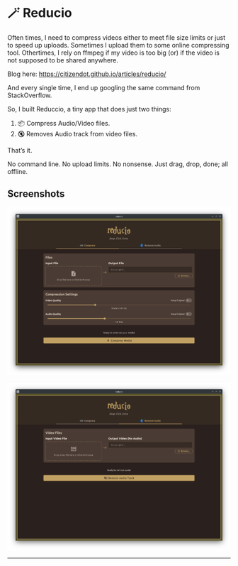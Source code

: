 # 🪄 Reducio

Often times, I need to compress videos either to meet file size limits or just to speed up uploads. Sometimes I upload them to some online compressing tool.
Othertimes, I rely on ffmpeg if my video is too big (or) if the video is not supposed to be shared anywhere.

Blog here: https://citizendot.github.io/articles/reducio/

And every single time, I end up googling the same command from StackOverflow.

So, I built Reduccio, a tiny app that does just two things:

1. 📦 Compress Audio/Video files.
2. 🔇 Removes Audio track from video files.

That’s it.

No command line.
No upload limits.
No nonsense.
Just drag, drop, done; all offline.

## Screenshots

![Compression Screen](compress-screen.png)

![Remove Audio Screen](remove-audio-screen.png)

---
